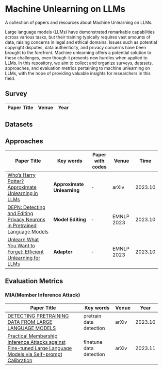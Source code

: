 # Machine Unlearning on LLMs

A collection of papers and resources about Machine Unlearning on LLMs.

Large language models (LLMs) have demonstrated remarkable capabilities across various tasks, but their training typically requires vast amounts of data, raising concerns in legal and ethical domains. Issues such as potential copyright disputes, data authenticity, and privacy concerns have been brought to the forefront. Machine unlearning offers a potential solution to these challenges, even though it presents new hurdles when applied to LLMs. In this repository, we aim to collect and organize surveys, datasets, approaches, and evaluation metrics pertaining to machine unlearning on LLMs, with the hope of providing valuable insights for researchers in this field.

## Survey

| Paper Title | Venue | Year |
| ----------- | ----- | ---- |



## Datasets



## Approaches

| Paper Title                                                  | Key words                  | Paper with codes | Venue      | Time    |
| ------------------------------------------------------------ | -------------------------- | ---------------- | ---------- | ------- |
| [Who’s Harry Potter? Approximate Unlearning in LLMs](https://arxiv.org/abs/2310.02238) | **Approximate Unlearning** | -                | arXiv      | 2023.10 |
| [DEPN: Detecting and Editing Privacy Neurons in Pretrained Language Models](https://arxiv.org/abs/2310.20138) | **Model Editing**          | -                | EMNLP 2023 | 2023.10 |
| [Unlearn What You Want to Forget: Efficient Unlearning for LLMs](https://arxiv.org/pdf/2310.20150v1.pdf) | **Adapter**                | -                | EMNLP 2023 | 2023.10 |





## Evaluation Metrics

### MIA(Member Inference Attack)

| Paper Title                                                  | Key words               | Venue | Year    |
| ------------------------------------------------------------ | ----------------------- | ----- | ------- |
| [DETECTING PRETRAINING DATA FROM LARGE LANGUAGE MODELS](https://arxiv.org/abs/2310.16789) | pretrain data detection | arXiv | 2023.10 |
| [Practical Membership Inference Attacks against Fine-tuned Large Language Models via Self-prompt Calibration](https://arxiv.org/abs/2311.06062) | finetune data detection | arXiv | 2023.11 |